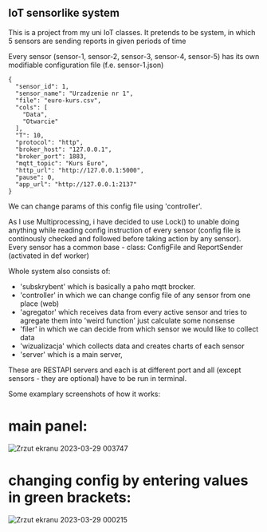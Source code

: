 ## IoT sensorlike system

This is a project from my uni IoT classes. It pretends to be system, in which 5 sensors are sending reports in given periods of time

Every sensor (sensor-1, sensor-2, sensor-3, sensor-4, sensor-5) has its own modifiable configuration file (f.e. sensor-1.json)

```
{
  "sensor_id": 1,
  "sensor_name": "Urzadzenie nr 1",
  "file": "euro-kurs.csv",
  "cols": [
    "Data",
    "Otwarcie"
  ],
  "T": 10,
  "protocol": "http",
  "broker_host": "127.0.0.1",
  "broker_port": 1883,
  "mqtt_topic": "Kurs Euro",
  "http_url": "http://127.0.0.1:5000",
  "pause": 0,
  "app_url": "http://127.0.0.1:2137"
}
```

We can change params of this config file using 'controller'. 

As I use Multiprocessing, i have decided to use Lock() to unable doing anything while reading config instruction of every sensor (config file is continously checked and followed before taking action by any sensor).
Every sensor has a common base - class: ConfigFile and ReportSender (activated in def worker)


Whole system also consists of:
- 'subskrybent' which is basically a paho mqtt brocker.
- 'controller' in which we can change config file of any sensor from one place (web)
- 'agregator' which receives data from every active sensor and tries to agregate them into 'weird function' just calculate some nonsense
- 'filer' in which we can decide from which sensor we would like to collect data
- 'wizualizacja' which collects data and creates charts of each sensor
- 'server' which is a main server, 

These are RESTAPI servers and each is at different port and all (except sensors - they are optional) have to be run in terminal.

Some examplary screenshots of how it works:

# main panel:
![Zrzut ekranu 2023-03-29 003747](https://user-images.githubusercontent.com/129230442/228392484-632e5781-99a0-4d9d-b3b2-4002f80c64c1.png)


# changing config by entering values in green brackets:

![Zrzut ekranu 2023-03-29 000215](https://user-images.githubusercontent.com/129230442/228392523-8dc048ad-aa2c-4d04-b691-446ae2a2e68a.png)



